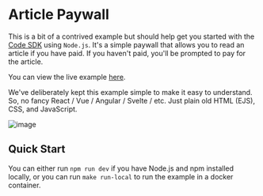 # Article Paywall

This is a bit of a contrived example but should help get you started with the [Code SDK](https://sdk.getcode.com) using `Node.js`. It's a simple paywall that allows you to read an article if you have paid. If you haven't paid, you'll be prompted to pay for the article.

You can view the live example [here](https://sdk-example.getcode.com/).

We've deliberately kept this example simple to make it easy to understand. So, no fancy React / Vue / Angular / Svelte / etc. Just plain old HTML (EJS), CSS, and JavaScript.

![image](https://github.com/code-wallet/code-sdk-examples/assets/623790/84bbca78-79f8-43cf-9bd6-a58c195a7461)


## Quick Start
You can either run `npm run dev` if you have Node.js and npm installed locally, or you can run `make run-local` to run the example in a docker container.
